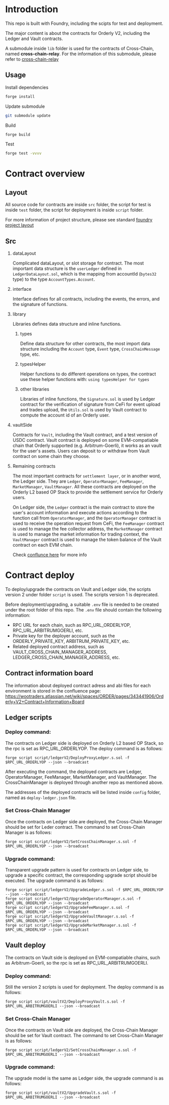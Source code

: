 # Introduction
This repo is built with Foundry, including the scipts for test and deployment. 

The major content is about the contracts for Orderly V2, including the Ledger and Vault contracts.

A submodule inside `lib` folder is used for the contracts of Cross-Chain, named **cross-chain-relay**. For the information of this submodule, please refer to [cross-chain-relay](https://gitlab.com/orderlynetwork/orderly-v2/cross-chain-relay2)
## Usage

Install dependencies

```sh
forge install
```

Update submodule

```sh
git submodule update
```

Build

```sh
forge build
```

Test

```sh
forge test -vvvv
```

# Contract overview

## Layout

All source code for contracts are inside `src` folder, the script for test is inside `test` folder, the script for deployment is inside `script` folder.

For more information of project structure, please see standard [foundry project layout](https://book.getfoundry.sh/projects/project-layout)

## Src

1. dataLayout

   Complicated dataLayout, or slot storage for contract. The most important data structure is the `userLedger` defined in `LedgerDataLayout.sol`, which is the mapping from accountId (`bytes32` type) to the type `AccountTypes.Account`.

2. interface

   Interface defines for all contracts, including the events, the errors, and the signature of functions.

3. library

   Libraries defines data structure and inline functions. 

   1. types

      Define data structure for other contracts, the most import data structure including the `Account` type, `Event` type, `CrossChainMessage` type, etc.

   2. typesHelper

      Helper functions to do different operations on types, the contract use these helper functions with: `using typesHelper for types`

   3. other libraries

      Libraries of inline functions, the `Signature.sol` is used by Ledger contract for the verification of signature from CeFi for event upload and trades upload, the `Utils.sol` is used by Vault contract to compute the account id of an Orderly user.

4. vaultSide

   Contracts for `Vault`, including the Vault contract, and a test version of USDC contract. Vault contract is deployed on some EVM-compatiable chain that Orderly supported (e.g. Arbitrum-Goerli), it works as an vault for the user's assets. Users can deposit to or withdraw from Vault contract on some chain they choose.

5. Remaining contracts

   The most important contracts for `settlement layer`, or in another word, the Ledger side. They are `Ledger`, `OperatorManager`, `FeeManager`, `MarketManager`, `VaultManager`. All these contracts are deployed on the Orderly L2 based OP Stack to provide the settlement service for Orderly users.
   
   On Ledger side, the `Ledger` contract is the main contract to store the user's account information and execute actions according to the function call from `OperatorManager`, and the `OperatorManager` contract is used to receive the operation request from CeFi, the `FeeManager` contract is used to manage the fee collector address, the `MarketManager` contract is used to manage the market information for trading context, the `VaultManager` contract is used to manage the token balance of the Vault contract on each EVM chain.
   
   Check [conflunce here](https://wootraders.atlassian.net/wiki/spaces/ORDER/pages/279838766/Solidity+Contract+Overview) for more info

# Contract deploy

To deploy/upgrade the contracts on Vault and Ledger side, the scripts version 2 under folder `script` is used. The scripts version 1 is deprecated.

Before deployment/upgrading, a suitable `.env` file is needed to be created under the root folder of this repo. The `.env` file should contain the following information:

* RPC URL for each chain, such as RPC_URL_ORDERLYOP, RPC_URL_ARBITRUMGOERLI, etc.
* Private key for the deployer account, such as the ORDERLY_PRIVATE_KEY, ARBITRUM_PRIVATE_KEY, etc.
* Related deployed contract address, such as VAULT_CROSS_CHAIN_MANAGER_ADDRESS, LEDGER_CROSS_CHAIN_MANAGER_ADDRESS, etc.

## Contract information board

The information about deployed contract adress and abi files for each environment is stored in the confluence page:
https://wootraders.atlassian.net/wiki/spaces/ORDER/pages/343441906/Orderly+V2+Contract+Information+Board

## Ledger scripts

### Deploy command:
The contracts on Ledger side is deployed on Orderly L2 based OP Stack, so the rpc is set as RPC_URL_ORDERLYOP. The deploy command is as follows:

```shell
forge script script/ledgerV2/DeployProxyLedger.s.sol -f $RPC_URL_ORDERLYOP --json --broadcast
```

After executing the command, the deployed contracts are Ledger, OperatorManager, FeeManager, MarketManager, and VaultManager. The CrossChainManager is deployed through another repo as mentioned above. 

The addresses of the deployed contracts will be listed inside `config` folder, named as `deploy-ledger.json` file.

### Set Cross-Chain Manager

Once the contracts on Ledger side are deployed, the Cross-Chain Manager should be set for Leder contract. The command to set Cross-Chain Manager is as follows:

```shell
forge script script/ledgerV2/SetCrossChainManager.s.sol -f $RPC_URL_ORDERLYOP --json --broadcast
```


### Upgrade command:

Transparent upgrade pattern is used for contracts on Ledger side, to upgrade a specific contract, the corresponding upgrade script should be executed. The upgrade command is as follows:
```shell
forge script script/ledgerV2/UpgradeLedger.s.sol -f $RPC_URL_ORDERLYOP --json --broadcast
forge script script/ledgerV2/UpgradeOperatorManager.s.sol -f $RPC_URL_ORDERLYOP --json --broadcast
forge script script/ledgerV2/UpgradeFeeManager.s.sol -f $RPC_URL_ORDERLYOP --json --broadcast
forge script script/ledgerV2/UpgradeVaultManager.s.sol -f $RPC_URL_ORDERLYOP --json --broadcast
forge script script/ledgerV2/UpgradeMarketManager.s.sol -f $RPC_URL_ORDERLYOP --json --broadcast
```

## Vault deploy
The contracts on Vault side is deployed on EVM-compatiable chains, such as Arbitrum-Goerli, so the rpc is set as RPC_URL_ARBITRUMGOERLI.  
### Deploy command:
Still the version 2 scripts is used for deployment. The deploy command is as follows:
```shell
forge script script/vaultV2/DeployProxyVault.s.sol -f $RPC_URL_ARBITRUMGOERLI --json --broadcast
```

### Set Cross-Chain Manager
Once the contracts on Vault side are deployed, the Cross-Chain Manager should be set for Vault contract. The command to set Cross-Chain Manager is as follows:

```shell
forge script script/ledgerV2/SetCrossChainManager.s.sol -f $RPC_URL_ARBITRUMGOERLI --json --broadcast
```
### Upgrade command:
The upgrade model is the same as Ledger side, the upgrade command is as follows:

```shell
forge script script/vaultV2/UpgradeVault.s.sol -f $RPC_URL_ARBITRUMGOERLI --json --broadcast
```
